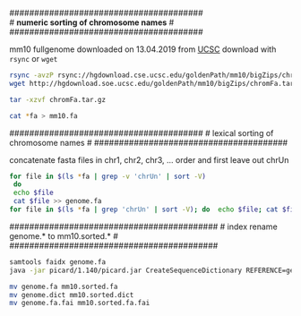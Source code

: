 \#######################################<br />
\# __numeric sorting of chromosome names__ #<br />
\#######################################<br />

 mm10 fullgenome downloaded on 13.04.2019 from [UCSC](ftp://hgdownload.cse.ucsc.edu/goldenPath/mm10/bigZips/)
 download with `rsync` or `wget`

```bash
rsync -avzP rsync://hgdownload.cse.ucsc.edu/goldenPath/mm10/bigZips/chromFa.tar.gz .
wget http://hgdownload.soe.ucsc.edu/goldenPath/mm10/bigZips/chromFa.tar.gz

tar -xzvf chromFa.tar.gz

cat *fa > mm10.fa
```

\#######################################
\# lexical sorting of chromosome names #
\#######################################

concatenate fasta files in chr1, chr2, chr3, ... order and first leave out chrUn
```bash
for file in $(ls *fa | grep -v 'chrUn' | sort -V)
 do
 echo $file
 cat $file >> genome.fa
for file in $(ls *fa | grep 'chrUn' | sort -V); do  echo $file; cat $file >> genome.fa; done
```
\##########################################
\# index rename genome.* to mm10.sorted.* #
\##########################################

```bash
samtools faidx genome.fa
java -jar picard/1.140/picard.jar CreateSequenceDictionary REFERENCE=genome.fa OUTPUT=genome.dict

mv genome.fa mm10.sorted.fa
mv genome.dict mm10.sorted.dict
mv genome.fa.fai mm10.sorted.fa.fai
```
